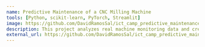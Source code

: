 ```yaml
---
name: Predictive Maintenance of a CNC Milling Machine
tools: [Python, scikit-learn, PyTorch, Streamlit]
image: https://github.com/DavidRamosSal/ict_camp_predictive_maintenance/raw/main/reports/figures/dashboard_screenshot.png
description: This project analyzes real machine monitoring data and creates a machine learning model to predict the wear in the machine being monitored.
external_url: https://github.com/DavidRamosSal/ict_camp_predictive_maintenance
---
```

